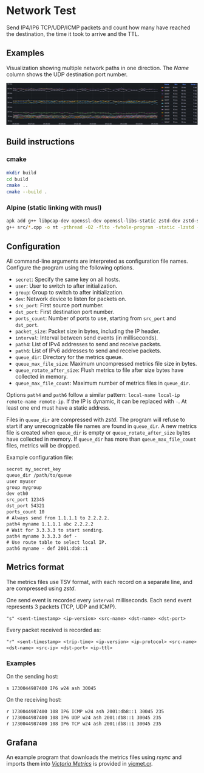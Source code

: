 # Network Test

Send IP4/IP6 TCP/UDP/ICMP packets and count how many have reached the destination, the time it took to arrive and the TTL.

## Examples

Visualization showing multiple network paths in one direction.
The _Name_ column shows the UDP destination port number.

![Grafana Multiple Paths](images/grafana-multiple-paths.png)

## Build instructions

### cmake

```bash
mkdir build
cd build
cmake ..
cmake --build .
```

### Alpine (static linking with musl)

```bash
apk add g++ libpcap-dev openssl-dev openssl-libs-static zstd-dev zstd-static
g++ src/*.cpp -o nt -pthread -O2 -flto -fwhole-program -static -lzstd -lcrypto -lpcap -Wno-deprecated-declarations
```

## Configuration

All command-line arguments are interpreted as configuration file names.
Configure the program using the following options.

- `secret`: Specify the same key on all hosts.
- `user`: User to switch to after initialization.
- `group`: Group to switch to after initialization.
- `dev`: Network device to listen for packets on.
- `src_port`: First source port number.
- `dst_port`: First destination port number.
- `ports_count`: Number of ports to use, starting from `src_port` and `dst_port`.
- `packet_size`: Packet size in bytes, including the IP header.
- `interval`: Interval between send events (in milliseconds).
- `path4`: List of IPv4 addresses to send and receive packets.
- `path6`: List of IPv6 addresses to send and receive packets.
- `queue_dir`: Directory for the metrics queue.
- `queue_max_file_size`: Maximum uncompressed metrics file size in bytes.
- `queue_rotate_after_size`: Flush metrics to file after size bytes have collected in memory.
- `queue_max_file_count`: Maximum number of metrics files in `queue_dir`.

Options `path4` and `path6` follow a similar pattern: `local-name local-ip remote-name remote-ip`.  If the IP is dynamic, it can be replaced with `-`. At least one end must have a static address.

Files in `queue_dir` are compressed with _zstd_. The program will refuse to start if any unrecognizable file names are found in `queue_dir`. A new metrics file is created when `queue_dir` is empty or `queue_rotate_after_size` bytes have collected in memory. If `queue_dir` has more than `queue_max_file_count` files, metrics will be dropped.

Example configuration file:
```text
secret my_secret_key
queue_dir /path/to/queue
user myuser
group mygroup
dev eth0
src_port 12345
dst_port 54321
ports_count 10
# Always send from 1.1.1.1 to 2.2.2.2.
path4 myname 1.1.1.1 abc 2.2.2.2
# Wait for 3.3.3.3 to start sending.
path4 myname 3.3.3.3 def -
# Use route table to select local IP.
path6 myname - def 2001:db8::1
```

## Metrics format

The metrics files use TSV format, with each record on a separate line, and are compressed using _zstd_.

One send event is recorded every `interval` milliseconds.
Each send event represents 3 packets (TCP, UDP and ICMP).

```
"s" <sent-timestamp> <ip-version> <src-name> <dst-name> <dst-port>
```

Every packet received is recorded as:

```
"r" <sent-timestamp> <trip-time> <ip-version> <ip-protocol> <src-name> <dst-name> <src-ip> <dst-port> <ip-ttl>
```

### Examples

On the sending host:
```
s 1730044987400 IP6 w24 ash 30045
```

On the receiving host:
```
r 1730044987400 108 IP6 ICMP w24 ash 2001:db8::1 30045 235
r 1730044987400 108 IP6 UDP w24 ash 2001:db8::1 30045 235
r 1730044987400 108 IP6 TCP w24 ash 2001:db8::1 30045 235
```

## Grafana

An example program that downloads the metrics files using _rsync_ and imports them into [_Victoria Metrics_](https://victoriametrics.com/) is provided in [vicmet.cr](import/vicmet.cr).
